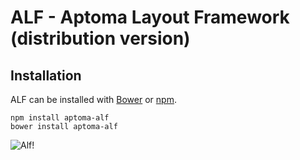 ALF - Aptoma Layout Framework (distribution version)
====================================================

## Installation

ALF can be installed with [Bower](http://bower.io/) or [npm](https://www.npmjs.org/).

	npm install aptoma-alf
	bower install aptoma-alf

![Alf!](http://www.alftv.com/images/alfyoutube1.jpg)
